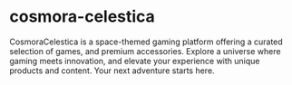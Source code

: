 # cosmora-celestica
CosmoraCelestica is a space-themed gaming platform offering a curated selection of games,  and premium accessories. Explore a universe where gaming meets innovation, and elevate your experience with unique products and content. Your next adventure starts here.
